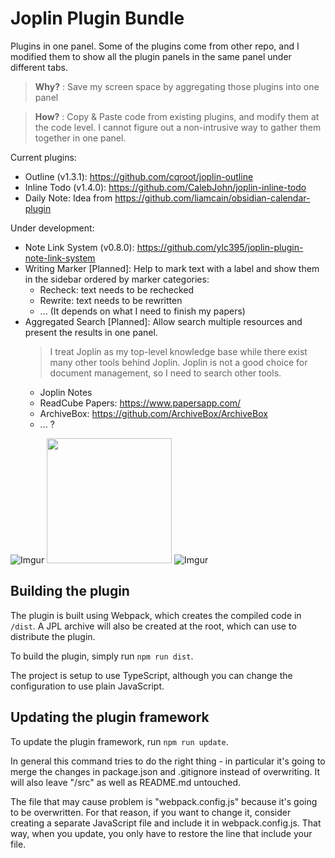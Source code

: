 # Joplin Plugin Bundle

Plugins in one panel. Some of the plugins come from other repo, and I modified them to show all the plugin panels in the same panel under different tabs.

> **Why?** : Save my screen space by aggregating those plugins into one panel

> **How?** : Copy & Paste code from existing plugins, and modify them at the code level. I cannot figure out a non-intrusive way to gather them together in one panel.

Current plugins:

* Outline (v1.3.1): https://github.com/cqroot/joplin-outline
* Inline Todo (v1.4.0): https://github.com/CalebJohn/joplin-inline-todo
* Daily Note: Idea from https://github.com/liamcain/obsidian-calendar-plugin

Under development:

* Note Link System (v0.8.0): https://github.com/ylc395/joplin-plugin-note-link-system
* Writing Marker [Planned]: Help to mark text with a label and show them in the sidebar ordered by marker categories:
  * Recheck: text needs to be rechecked
  * Rewrite: text needs to be rewritten
  * ... (It depends on what I need to finish my papers)
* Aggregated Search [Planned]: Allow search multiple resources and present the results in one panel.
  > I treat Joplin as my top-level knowledge base while there exist many other tools behind Joplin. Joplin is not a good choice for document management, so I need to search other tools.
  * Joplin Notes
  * ReadCube Papers: https://www.papersapp.com/
  * ArchiveBox: https://github.com/ArchiveBox/ArchiveBox
  * ... ?

![Imgur](https://i.imgur.com/yfcsNDb.gif)
<img src="https://i.imgur.com/7cMUBOj.gif" width="200px"></img>
![Imgur](https://i.imgur.com/h7fP8iq.gif)

## Building the plugin

The plugin is built using Webpack, which creates the compiled code in `/dist`. A JPL archive will also be created at the root, which can use to distribute the plugin.

To build the plugin, simply run `npm run dist`.

The project is setup to use TypeScript, although you can change the configuration to use plain JavaScript.

## Updating the plugin framework

To update the plugin framework, run `npm run update`.

In general this command tries to do the right thing - in particular it's going to merge the changes in package.json and .gitignore instead of overwriting. It will also leave "/src" as well as README.md untouched.

The file that may cause problem is "webpack.config.js" because it's going to be overwritten. For that reason, if you want to change it, consider creating a separate JavaScript file and include it in webpack.config.js. That way, when you update, you only have to restore the line that include your file.
